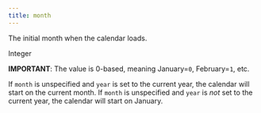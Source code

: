 ```yaml
---
title: month
---
```


The initial month when the calendar loads.

<div class='spec' markdown='1'>
Integer
</div>

**IMPORTANT**: The value is 0-based, meaning January=`0`, February=`1`, etc.

If `month` is unspecified and `year` is set to the current year, the calendar will start on the current month. If `month` is unspecified and `year` is *not* set to the current year, the calendar will start on January.
